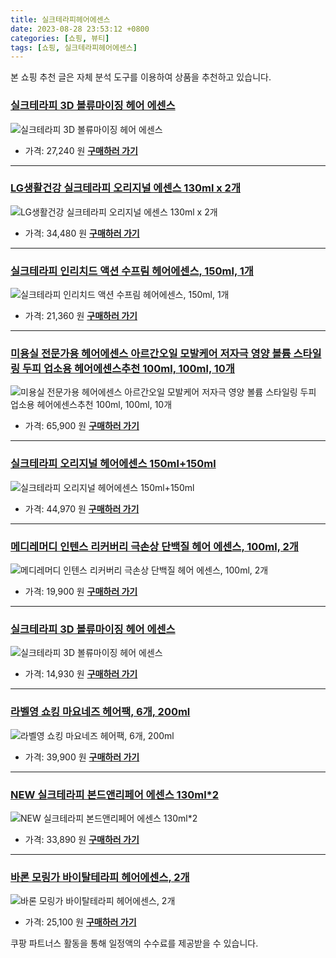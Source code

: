 ```yaml
---
title: 실크테라피헤어에센스
date: 2023-08-28 23:53:12 +0800
categories: [쇼핑, 뷰티]
tags: [쇼핑, 실크테라피헤어에센스]
---
```

본 쇼핑 추천 글은 자체 분석 도구를 이용하여 상품을 추천하고 있습니다.
### [실크테라피 3D 볼류마이징 헤어 에센스](https://link.coupang.com/re/AFFSDP?lptag=AF1030537&pageKey=6378255354&itemId=13540016671&vendorItemId=84764326790&traceid=V0-153-a21c9ec9feb3c603&requestid=20230906235312719309597314&token=31850C%7CMIXED)
![실크테라피 3D 볼류마이징 헤어 에센스](https://ads-partners.coupang.com/image1/2i_4tvjTofxAgvBb2l-jTcCzOevuJ-odOM2ki2X81OTvdO5zc28N8DWJsYHE7YOQT9We1fR5kESCCA2YFQWXOQMIqIswBKOOJSb9qbd6AcoaIgxKsjtm2ygxINZUssZbdmzv9UnhF4eVwkhoCGHQP77zljASPv3Mc2dU0TarL4ouYwnPfZ4txyG7SnoxKFNJ77mq87aSI3LwAvWzxyYS46wv5yd7_iiRw9E8WqO7AhTN2KBHEMrOP-0Egs7xt8jEY-tup_wsJQ6knwO1Y1712j1vnk-OURN4nK85vgg71A==)
- 가격: 27,240 원
[**구매하러 가기**](https://link.coupang.com/re/AFFSDP?lptag=AF1030537&pageKey=6378255354&itemId=13540016671&vendorItemId=84764326790&traceid=V0-153-a21c9ec9feb3c603&requestid=20230906235312719309597314&token=31850C%7CMIXED)
---
### [LG생활건강 실크테라피 오리지널 에센스 130ml x 2개](https://link.coupang.com/re/AFFSDP?lptag=AF1030537&pageKey=48018387&itemId=18578727677&vendorItemId=85715333719&traceid=V0-153-15da9af1dd69a881&requestid=20230906235312719309597314&token=31850C%7CMIXED)
![LG생활건강 실크테라피 오리지널 에센스 130ml x 2개](https://ads-partners.coupang.com/image1/blQappiIBB8IBu4Cbr8tDfI19pscVRPJCTogBRQSss6IykWxbnDftWujj7zTemjM4snnSVnxgDtotWDrTPhqvdpePhPzbs7_MFSGwP_Q7GQqgwHHw7us1qaOqf6rhRf8tr_D7t1ZOi0Llo6y5Zoit1tAtwiSPPbyoT5DmHzCBcEdwR9Hzr0I5LH4rYQHjbkBF8Q7mCaDPjcVVsHxNPXp2ke4eFdabgrvrdLndOnLIEvSM5yxZh_V4X4GbPd0HS_K0DHexlYpd0cQJA2pPGMk1GUKC15qc8pAHMc8BmcZfWM=)
- 가격: 34,480 원
[**구매하러 가기**](https://link.coupang.com/re/AFFSDP?lptag=AF1030537&pageKey=48018387&itemId=18578727677&vendorItemId=85715333719&traceid=V0-153-15da9af1dd69a881&requestid=20230906235312719309597314&token=31850C%7CMIXED)
---
### [실크테라피 인리치드 액션 수프림 헤어에센스, 150ml, 1개](https://link.coupang.com/re/AFFSDP?lptag=AF1030537&pageKey=6292665152&itemId=11436158302&vendorItemId=78357581544&traceid=V0-153-116715cf11a975f4&clickBeacon=gTQBNBlvJsNJCMI3zDYwLUmaAJpUfLMaZ4K4r5f3aZjYNQXvJI5LQbLo86FZaDSRI61yd8onRNfXL1XRbk52kuYg3tacwKSCneZSk1yDf9Wg4iRpmZUqM0j8uItnvbbrvocYln2cQIrcovx5cFy%2BVQSHXCvvG%2BdeeV6k%2FJR25MS7WIH8C%2BNiUsr4CFf%2BNFAQ6M2cMIqg2t34gCyJxQg%2BdlAH9FSIoP4KbnH%2FecSmkZ76hzk7CHKuPDVDU%2BaWHb4x5UUoOxhel7m9KejVsg%2B6CUbvzw1MHwBYiGbBjiyD%2FhXHZCYK3KKeDz%2F0dw6xQvpJpdl0FYULbwrFOya%2FiKr1h9%2FCiLnHZn2eQ7fjEhfMA1lNhST5iuyo72bUWgip%2F5WlKSZMp99FSrc93HcyhcGWJ4L953KvSBASJFasnpcy9A%2BCSj97IuMtwTYT6quZKSU85pAKB0zaCnyE%2FqpuryqyxWj%2FvvtW6BhXPGahO16UOWOhhUMsn4f5faBLXXiwFjzPq6OIk91RADkQNdxEoRQ7eQWLj03o4WA%2B7jSqliWoXpKjxbq2tVnuMM1QlAS7aKzHHCKK2bH1g3d7F6tLZBTuMxFCkzYunDTkwm4WLSFrRfCUeofPC6AV4zPwjYrv3y38yyU3zveUIzomzBjRrm2KK6zYNpU7IDLKKoiBw2AP5a7H9feISfWO7Dl6Qnt93mRo1V6R1xbBHK8ucXXLzl5b1b2GusoI9EnMtYmcoVBzSoUMPx7hFpZIJDK83%2BJJgri32v1ziTpqUcPNKBnlOdl0Z4IwYTsuMkHgIhHTn6ERDdCqYmtbxN7vjcDpS%2BoBX2KMjz3MKtmSX16NKRGtAQMjS1LolaPqZ8ltX9hBE%2BszhUWtzbihMmgkT8F%2BnswZ1MBXQHOSdCsBPethfU%2FFQY%2BzOg%3D%3D&requestid=20230906235312719309597314&token=31850C%7CMIXED)
![실크테라피 인리치드 액션 수프림 헤어에센스, 150ml, 1개](https://ads-partners.coupang.com/image1/lFbah6CTaFAnBMOJlBuN9ViR-RDq37Q5DC7_GSBjxaEgrRKhjsPeGMUFEagm6MV81COogj4XjndtZmd8zeXDHYLi1bX_L_fkvoSHEj8mh6dyEHBqJlDqIib4u1NrRwJUOM33axFPaylVBrrVNaxkjUEsbzLrnjxOVbIFcdGFi8oxi6HlYLYJPfAFeVxOdNuXZDtEBEfBDsudQJeeOgup2SsKRnkE35obNtmerhFnY_kFQKewJFm-peOMk1alUINlDIuKYHCndbTM6zzAEi5VwAPQxlT7YQ==)
- 가격: 21,360 원
[**구매하러 가기**](https://link.coupang.com/re/AFFSDP?lptag=AF1030537&pageKey=6292665152&itemId=11436158302&vendorItemId=78357581544&traceid=V0-153-116715cf11a975f4&clickBeacon=gTQBNBlvJsNJCMI3zDYwLUmaAJpUfLMaZ4K4r5f3aZjYNQXvJI5LQbLo86FZaDSRI61yd8onRNfXL1XRbk52kuYg3tacwKSCneZSk1yDf9Wg4iRpmZUqM0j8uItnvbbrvocYln2cQIrcovx5cFy%2BVQSHXCvvG%2BdeeV6k%2FJR25MS7WIH8C%2BNiUsr4CFf%2BNFAQ6M2cMIqg2t34gCyJxQg%2BdlAH9FSIoP4KbnH%2FecSmkZ76hzk7CHKuPDVDU%2BaWHb4x5UUoOxhel7m9KejVsg%2B6CUbvzw1MHwBYiGbBjiyD%2FhXHZCYK3KKeDz%2F0dw6xQvpJpdl0FYULbwrFOya%2FiKr1h9%2FCiLnHZn2eQ7fjEhfMA1lNhST5iuyo72bUWgip%2F5WlKSZMp99FSrc93HcyhcGWJ4L953KvSBASJFasnpcy9A%2BCSj97IuMtwTYT6quZKSU85pAKB0zaCnyE%2FqpuryqyxWj%2FvvtW6BhXPGahO16UOWOhhUMsn4f5faBLXXiwFjzPq6OIk91RADkQNdxEoRQ7eQWLj03o4WA%2B7jSqliWoXpKjxbq2tVnuMM1QlAS7aKzHHCKK2bH1g3d7F6tLZBTuMxFCkzYunDTkwm4WLSFrRfCUeofPC6AV4zPwjYrv3y38yyU3zveUIzomzBjRrm2KK6zYNpU7IDLKKoiBw2AP5a7H9feISfWO7Dl6Qnt93mRo1V6R1xbBHK8ucXXLzl5b1b2GusoI9EnMtYmcoVBzSoUMPx7hFpZIJDK83%2BJJgri32v1ziTpqUcPNKBnlOdl0Z4IwYTsuMkHgIhHTn6ERDdCqYmtbxN7vjcDpS%2BoBX2KMjz3MKtmSX16NKRGtAQMjS1LolaPqZ8ltX9hBE%2BszhUWtzbihMmgkT8F%2BnswZ1MBXQHOSdCsBPethfU%2FFQY%2BzOg%3D%3D&requestid=20230906235312719309597314&token=31850C%7CMIXED)
---
### [미용실 전문가용 헤어에센스 아르간오일 모발케어 저자극 영양 볼륨 스타일링 두피 업소용 헤어에센스추천 100ml, 100ml, 10개](https://link.coupang.com/re/AFFSDP?lptag=AF1030537&pageKey=7251595869&itemId=18447689485&vendorItemId=85176996699&traceid=V0-153-dfb3f6acff861efc&clickBeacon=gTQBNBlvJsNJCMI3zDYwLUmaAJpUfLMaZ4K4r5f3aZjYNQXvJI5LQbLo86FZaDSRI61yd8onRNfXL1XRbk52kuYg3tacwKSCneZSk1yDf9W%2B9zlsPHwUgcW0v%2FXJFlNXvocYln2cQIrcovx5cFy%2BVQSHXCvvG%2BdeeV6k%2FJR25MTH3AtnxQeTlZyNJ6l%2But8XCfQm3zrNPGGkZhnjYql2ElAH9FSIoP4KbnH%2FecSmkZ76hzk7CHKuPDVDU%2BaWHb4x5UUoOxhel7m9KejVsg%2B6CdSKX2REApL1Hr79Gms7esR0axGxo3qFd0jfptZSQoqhZVAPZ%2FKDrlRicV30QqxkWpma%2BzdP2u80HGgmd4d75hz4nffT5%2FmZSx95E0b7rbAd9D7X54sNFyveI%2FY8iutlu9uCLkjjxldlyE5zN8eXKQiCdVns2ANLdZbbNOZuZE2do3%2B7P371G%2F71Yt5WF8Ae7kO1YFCuLx%2F6XbEY1kexAu4d89EduRiefQKYRRlceX2jrx4IdCmgKMt1BwDgJBwvTSYvCjeRvpqAt89S7IAfsXJyEHNs8TahHFMKhz9RKXz8IRQfXYPL9ciTGbv2V41LAAauZzAvUQpZtMWdCXNRnJk4VjzOQHIsn1KX8i1lajtK9q%2FAt3bNQVks4ZuMubjMBL2GusoI9EnMtYmcoVBzSoVfJFjCyT1sVxbJfyPy2U6shR3PLWP0juKcG3t5e9NIjYRurte6HnaXOczLlfvXomwN8vYvBxzFiVbP1Gp79VyzLfHb5G5Wy7BRrtzBaN4AIGu%2F1aHmnPSbruIb3eiM2kBLmEJ40L%2FdHVKUm%2BCrHbVFQtTsbkZSZs6%2Fi%2BP0AE3jY%2FnbRA0%2B223DKPHpbTMwaXl0%2Bk%2F9j9ZFqJZjMMxV9zIHgc6uAsHHOpF1%2F6kFbaaFjw%3D%3D&requestid=20230906235312719309597314&token=31850C%7CMIXED)
![미용실 전문가용 헤어에센스 아르간오일 모발케어 저자극 영양 볼륨 스타일링 두피 업소용 헤어에센스추천 100ml, 100ml, 10개](https://ads-partners.coupang.com/image1/4YQwUGQXFL9WhPYz4TZnRk6AQPnl82spRraxSdTues-u-SZvYQISoX3u5NO9c7zn4DeOoY7KQDLQIKX--klkX_134WJoqtDMorpM19k4XHfmYc9eT3AkYU4GL60zKQhgnUSeYfmC8L7OKzTambHTAuk9clt_5kIa8nM0VsON1lautNbtXqapTB9nfkeMu4ExaEYWshlIx4RcPRrId90ucOstxUjtRra2Fc304AKQ8ipznbk235UKHxm89gegfinKjUeLBv-K425URv3pWT4TsbHnHGx6ERAL7ep5vNOX85qDVoid)
- 가격: 65,900 원
[**구매하러 가기**](https://link.coupang.com/re/AFFSDP?lptag=AF1030537&pageKey=7251595869&itemId=18447689485&vendorItemId=85176996699&traceid=V0-153-dfb3f6acff861efc&clickBeacon=gTQBNBlvJsNJCMI3zDYwLUmaAJpUfLMaZ4K4r5f3aZjYNQXvJI5LQbLo86FZaDSRI61yd8onRNfXL1XRbk52kuYg3tacwKSCneZSk1yDf9W%2B9zlsPHwUgcW0v%2FXJFlNXvocYln2cQIrcovx5cFy%2BVQSHXCvvG%2BdeeV6k%2FJR25MTH3AtnxQeTlZyNJ6l%2But8XCfQm3zrNPGGkZhnjYql2ElAH9FSIoP4KbnH%2FecSmkZ76hzk7CHKuPDVDU%2BaWHb4x5UUoOxhel7m9KejVsg%2B6CdSKX2REApL1Hr79Gms7esR0axGxo3qFd0jfptZSQoqhZVAPZ%2FKDrlRicV30QqxkWpma%2BzdP2u80HGgmd4d75hz4nffT5%2FmZSx95E0b7rbAd9D7X54sNFyveI%2FY8iutlu9uCLkjjxldlyE5zN8eXKQiCdVns2ANLdZbbNOZuZE2do3%2B7P371G%2F71Yt5WF8Ae7kO1YFCuLx%2F6XbEY1kexAu4d89EduRiefQKYRRlceX2jrx4IdCmgKMt1BwDgJBwvTSYvCjeRvpqAt89S7IAfsXJyEHNs8TahHFMKhz9RKXz8IRQfXYPL9ciTGbv2V41LAAauZzAvUQpZtMWdCXNRnJk4VjzOQHIsn1KX8i1lajtK9q%2FAt3bNQVks4ZuMubjMBL2GusoI9EnMtYmcoVBzSoVfJFjCyT1sVxbJfyPy2U6shR3PLWP0juKcG3t5e9NIjYRurte6HnaXOczLlfvXomwN8vYvBxzFiVbP1Gp79VyzLfHb5G5Wy7BRrtzBaN4AIGu%2F1aHmnPSbruIb3eiM2kBLmEJ40L%2FdHVKUm%2BCrHbVFQtTsbkZSZs6%2Fi%2BP0AE3jY%2FnbRA0%2B223DKPHpbTMwaXl0%2Bk%2F9j9ZFqJZjMMxV9zIHgc6uAsHHOpF1%2F6kFbaaFjw%3D%3D&requestid=20230906235312719309597314&token=31850C%7CMIXED)
---
### [실크테라피 오리지널 헤어에센스 150ml+150ml](https://link.coupang.com/re/AFFSDP?lptag=AF1030537&pageKey=6111232059&itemId=11519246412&vendorItemId=83699399760&traceid=V0-153-b2d249a319244e39&requestid=20230906235312719309597314&token=31850C%7CMIXED)
![실크테라피 오리지널 헤어에센스 150ml+150ml](https://ads-partners.coupang.com/image1/yIiss9TaCtFQElcGyC4k5cSVzvwchjdhJr09Emp9Y7WDT0jE5JRCMIQ7oWARQIPhjFrrdsI0LELBUPu-BnmOF1QdRbnD89SoG2gy74lIgkUiYpGwloUeFOaymggXHxRy3fNEbybLkb9sCxecbRt5dvmAtGzOL6UJGOLU5w0Yn6Cq0QeCspfmmSrg_K9Q-vjOFGqSV9lqmC2tiItCsmbLwVx6Nm_DO8XLJ7G0XWr1DxjKuql2naA-eUnDbDWR97Aj8AsKGEdUPLqOVmRVcmsF2XHzfSDHbjZ0yrEPHMy1qDo=)
- 가격: 44,970 원
[**구매하러 가기**](https://link.coupang.com/re/AFFSDP?lptag=AF1030537&pageKey=6111232059&itemId=11519246412&vendorItemId=83699399760&traceid=V0-153-b2d249a319244e39&requestid=20230906235312719309597314&token=31850C%7CMIXED)
---
### [메디레머디 인텐스 리커버리 극손상 단백질 헤어 에센스, 100ml, 2개](https://link.coupang.com/re/AFFSDP?lptag=AF1030537&pageKey=7300202109&itemId=18839554817&vendorItemId=85939172357&traceid=V0-153-16b410cd7a0786f3&clickBeacon=gTQBNBlvJsNJCMI3zDYwLUmaAJpUfLMaZ4K4r5f3aZjYNQXvJI5LQbLo86FZaDSRI61yd8onRNfXL1XRbk52kuYg3tacwKSCneZSk1yDf9WRW3s%2BwCyy%2F15YfGfz532HvocYln2cQIrcovx5cFy%2BVQSHXCvvG%2BdeeV6k%2FJR25MQ3ykO3Li%2FWCci2ALbcLwp6MAZqYqjk3QEBBLiG3dRi9FAH9FSIoP4KbnH%2FecSmkZ76hzk7CHKuPDVDU%2BaWHb4x5UUoOxhel7m9KejVsg%2B6CYr%2BQiLlarB8aauqlXBgZnYtv9Xr3QE5WQJw7uca3h2m%2BXh5IVIaPLx4vMPgcQOdst%2FCiLnHZn2eQ7fjEhfMA1m94hQG1ecfa4LqDz7EMgWzeCaCDkV1aolEPKJli7yYK2Pa9JB0g1gMufi9uq30RbuCSj97IuMtwTYT6quZKSU88UZpCPuGodBTkTm%2B6fpshTe97uPz6zSNmXWCtYce7yultdKgVHtwM335%2Bp0%2B1uyWq6OIk91RADkQNdxEoRQ7eQWLj03o4WA%2B7jSqliWoXpKjxbq2tVnuMM1QlAS7aKzHHCKK2bH1g3d7F6tLZBTuMxFCkzYunDTkwm4WLSFrRfCUeofPC6AV4zPwjYrv3y38yyU3zveUIzomzBjRrm2KK6zYNpU7IDLKKoiBw2AP5a7H9feISfWO7Dl6Qnt93mRo1V6R1xbBHK8ucXXLzl5b1b2GusoI9EnMtYmcoVBzSoUMPx7hFpZIJDK83%2BJJgri32v1ziTpqUcPNKBnlOdl0Z4IwYTsuMkHgIhHTn6ERDdCqYmtbxN7vjcDpS%2BoBX2KMjz3MKtmSX16NKRGtAQMjS1LolaPqZ8ltX9hBE%2BszhUWtzbihMmgkT8F%2BnswZ1MBXQHOSdCsBPethfU%2FFQY%2BzOg%3D%3D&requestid=20230906235312719309597314&token=31850C%7CMIXED)
![메디레머디 인텐스 리커버리 극손상 단백질 헤어 에센스, 100ml, 2개](https://ads-partners.coupang.com/image1/RsF7NnmqQCqUxohARlO6ffO85k8feqpiz7Qb4WhoknJThi3rqogn4z0_r0XzYolKeUmLstixF5XpP1Cbuc0Z38Hla3Dou-JObIE-MtP9IGXo5q2dFpAup959j1qCtNQH2_mu-aYKqhFGM6clwTMiKuNv4RscmF85Ajm0_Mq8QqAf9lnOVdOtvjg2n4o-HCpxI33wbXlR1nEsXKpAhAZ_t-BByXHuZ2lOEMZs4brJWdt68-fTaj8SPyB4CB3cMneYbflCgBC79KeM2ktwGE8invUOBUROww==)
- 가격: 19,900 원
[**구매하러 가기**](https://link.coupang.com/re/AFFSDP?lptag=AF1030537&pageKey=7300202109&itemId=18839554817&vendorItemId=85939172357&traceid=V0-153-16b410cd7a0786f3&clickBeacon=gTQBNBlvJsNJCMI3zDYwLUmaAJpUfLMaZ4K4r5f3aZjYNQXvJI5LQbLo86FZaDSRI61yd8onRNfXL1XRbk52kuYg3tacwKSCneZSk1yDf9WRW3s%2BwCyy%2F15YfGfz532HvocYln2cQIrcovx5cFy%2BVQSHXCvvG%2BdeeV6k%2FJR25MQ3ykO3Li%2FWCci2ALbcLwp6MAZqYqjk3QEBBLiG3dRi9FAH9FSIoP4KbnH%2FecSmkZ76hzk7CHKuPDVDU%2BaWHb4x5UUoOxhel7m9KejVsg%2B6CYr%2BQiLlarB8aauqlXBgZnYtv9Xr3QE5WQJw7uca3h2m%2BXh5IVIaPLx4vMPgcQOdst%2FCiLnHZn2eQ7fjEhfMA1m94hQG1ecfa4LqDz7EMgWzeCaCDkV1aolEPKJli7yYK2Pa9JB0g1gMufi9uq30RbuCSj97IuMtwTYT6quZKSU88UZpCPuGodBTkTm%2B6fpshTe97uPz6zSNmXWCtYce7yultdKgVHtwM335%2Bp0%2B1uyWq6OIk91RADkQNdxEoRQ7eQWLj03o4WA%2B7jSqliWoXpKjxbq2tVnuMM1QlAS7aKzHHCKK2bH1g3d7F6tLZBTuMxFCkzYunDTkwm4WLSFrRfCUeofPC6AV4zPwjYrv3y38yyU3zveUIzomzBjRrm2KK6zYNpU7IDLKKoiBw2AP5a7H9feISfWO7Dl6Qnt93mRo1V6R1xbBHK8ucXXLzl5b1b2GusoI9EnMtYmcoVBzSoUMPx7hFpZIJDK83%2BJJgri32v1ziTpqUcPNKBnlOdl0Z4IwYTsuMkHgIhHTn6ERDdCqYmtbxN7vjcDpS%2BoBX2KMjz3MKtmSX16NKRGtAQMjS1LolaPqZ8ltX9hBE%2BszhUWtzbihMmgkT8F%2BnswZ1MBXQHOSdCsBPethfU%2FFQY%2BzOg%3D%3D&requestid=20230906235312719309597314&token=31850C%7CMIXED)
---
### [실크테라피 3D 볼류마이징 헤어 에센스](https://link.coupang.com/re/AFFSDP?lptag=AF1030537&pageKey=6378255354&itemId=13382444060&vendorItemId=84764254660&traceid=V0-153-a21c9ec9feb3c603&requestid=20230906235312719309597314&token=31850C%7CMIXED)
![실크테라피 3D 볼류마이징 헤어 에센스](https://ads-partners.coupang.com/image1/ozLYs3TjHoL0RN0Eo9mEA6eJQhQEv8EtblqLU2wI4u3eUoBGFz4vC6cOAV_6qZkRfuSeU-kfbnUZO6nqK2Th1IUDoWtMGnOpmnBh5Bt26xHmAGHhAfBdp-t8BdBIzMWidhAKQB342MtEC0eCU9eCSM7yR6cSqQtKCVdV7AJZC4jwX7IbiFKZEJwafcC3knuipSIaRDDot-dBJcmNjdGcjZh2JHfivO-H3v6p-O6-L26YbFxkc6muh8wlliK-w0-ewvhs-eKyp1kA1TyjL1DEvr9AQuRWMI8znzBgRGlcXa8=)
- 가격: 14,930 원
[**구매하러 가기**](https://link.coupang.com/re/AFFSDP?lptag=AF1030537&pageKey=6378255354&itemId=13382444060&vendorItemId=84764254660&traceid=V0-153-a21c9ec9feb3c603&requestid=20230906235312719309597314&token=31850C%7CMIXED)
---
### [라벨영 쇼킹 마요네즈 헤어팩, 6개, 200ml](https://link.coupang.com/re/AFFSDP?lptag=AF1030537&pageKey=6416925029&itemId=420492203&vendorItemId=70354156641&traceid=V0-153-66db2d8e019ad453&clickBeacon=gTQBNBlvJsNJCMI3zDYwLUmaAJpUfLMaZ4K4r5f3aZjYNQXvJI5LQbLo86FZaDSRI61yd8onRNfXL1XRbk52kuYg3tacwKSCneZSk1yDf9Uvlq1NzwMdfIP7tz%2FhqhDjvocYln2cQIrcovx5cFy%2BVQSHXCvvG%2BdeeV6k%2FJR25MTOzdXsRZz5Puih%2BoGwQURC51%2FZ0eBZ%2BOMB1URGX2fdnFAH9FSIoP4KbnH%2FecSmkZ76hzk7CHKuPDVDU%2BaWHb4x5UUoOxhel7m9KejVsg%2B6CXm4LrF4wZ%2Fw3idUi3MkVb%2Bn09%2Fd1MjrfpNDsZOkBYwTv6srKHvN8LdnJ%2BSnwNVdBt%2FCiLnHZn2eQ7fjEhfMA1lXLaXMtNTvIc3ru%2BZHFI3BygJ1fLDTxYxt3Gv7JHOjLsuVTuhdkr%2BpH9AJ3TLtTjCCSj97IuMtwTYT6quZKSU8bS%2BOPQUpwhkVwMqjTBDxbiMyvMjjL25FLRGjHJG%2FzXRede%2BiAzAednKnD2enkaoWW%2F9g9eirsEewy4qenkBzEL%2BvtASG552EuuQJTdSFsXIQpoUew3P1YZQT%2BdGGx4pDrx4IdCmgKMt1BwDgJBwvTSYvCjeRvpqAt89S7IAfsXKbhQ99AX8Qoavi0pvJGKZIN%2FNeZkcoklTs5DjAl0slQKvzpWWRLkP3HVZm%2FpA%2FObkdtu1ne7yyWG2Hy3j2zeAZSr10WP8noKVsyd25r3lrquC4651ruQ%2FwvxazJ3tXLBFXmf5d2%2BxRoXdw8C2N6U9SiCiDFFbgfhFkHHi%2FH%2BpF2cWTKkXteeOoRa1n%2FqIMlgq6P2AD5X2NVDoKRxB3tBBRL3BnV6nFYn1%2BpAX%2B4tUWyWAsJTWohckX9P%2FKq7863WLVhwKWkeatufpWCCGnXbBOhEQ1g%2B2n7siKq6rWW0lIsw%3D%3D&requestid=20230906235312719309597314&token=31850C%7CMIXED)
![라벨영 쇼킹 마요네즈 헤어팩, 6개, 200ml](https://ads-partners.coupang.com/image1/ksO8GBJZ6o9dR-7rkhcMcNMoJB2ylgJ_twmQVBy7Uaox0AJPQlcIZ_e7AUVejZMhPbOTZarzFoGKWwqfZhzOxwoI5W1HdRQcg0D3y-aG4moRSX8kufDvEchrProI5J1W3yupP7bTqCVyometyh16RAZhMvhgmLAsEaF6MomiVSPcZHFsZb7cjzKnKyaQMuuHem8yJahuFgkBPZbSElJ8O7BynwMOJnBffmPHixGwA2qx5Ymt-2A8-4Bn7WHJawFdUTcjwJpOeOB__yJYyfzIBkQbCv7yVmZQOPAVgZ2FV1OrWw_G)
- 가격: 39,900 원
[**구매하러 가기**](https://link.coupang.com/re/AFFSDP?lptag=AF1030537&pageKey=6416925029&itemId=420492203&vendorItemId=70354156641&traceid=V0-153-66db2d8e019ad453&clickBeacon=gTQBNBlvJsNJCMI3zDYwLUmaAJpUfLMaZ4K4r5f3aZjYNQXvJI5LQbLo86FZaDSRI61yd8onRNfXL1XRbk52kuYg3tacwKSCneZSk1yDf9Uvlq1NzwMdfIP7tz%2FhqhDjvocYln2cQIrcovx5cFy%2BVQSHXCvvG%2BdeeV6k%2FJR25MTOzdXsRZz5Puih%2BoGwQURC51%2FZ0eBZ%2BOMB1URGX2fdnFAH9FSIoP4KbnH%2FecSmkZ76hzk7CHKuPDVDU%2BaWHb4x5UUoOxhel7m9KejVsg%2B6CXm4LrF4wZ%2Fw3idUi3MkVb%2Bn09%2Fd1MjrfpNDsZOkBYwTv6srKHvN8LdnJ%2BSnwNVdBt%2FCiLnHZn2eQ7fjEhfMA1lXLaXMtNTvIc3ru%2BZHFI3BygJ1fLDTxYxt3Gv7JHOjLsuVTuhdkr%2BpH9AJ3TLtTjCCSj97IuMtwTYT6quZKSU8bS%2BOPQUpwhkVwMqjTBDxbiMyvMjjL25FLRGjHJG%2FzXRede%2BiAzAednKnD2enkaoWW%2F9g9eirsEewy4qenkBzEL%2BvtASG552EuuQJTdSFsXIQpoUew3P1YZQT%2BdGGx4pDrx4IdCmgKMt1BwDgJBwvTSYvCjeRvpqAt89S7IAfsXKbhQ99AX8Qoavi0pvJGKZIN%2FNeZkcoklTs5DjAl0slQKvzpWWRLkP3HVZm%2FpA%2FObkdtu1ne7yyWG2Hy3j2zeAZSr10WP8noKVsyd25r3lrquC4651ruQ%2FwvxazJ3tXLBFXmf5d2%2BxRoXdw8C2N6U9SiCiDFFbgfhFkHHi%2FH%2BpF2cWTKkXteeOoRa1n%2FqIMlgq6P2AD5X2NVDoKRxB3tBBRL3BnV6nFYn1%2BpAX%2B4tUWyWAsJTWohckX9P%2FKq7863WLVhwKWkeatufpWCCGnXbBOhEQ1g%2B2n7siKq6rWW0lIsw%3D%3D&requestid=20230906235312719309597314&token=31850C%7CMIXED)
---
### [NEW 실크테라피 본드앤리페어 에센스 130ml*2](https://link.coupang.com/re/AFFSDP?lptag=AF1030537&pageKey=7179621653&itemId=18214268940&vendorItemId=86649566828&traceid=V0-153-60b1e27bf47fa483&requestid=20230906235312719309597314&token=31850C%7CMIXED)
![NEW 실크테라피 본드앤리페어 에센스 130ml*2](https://ads-partners.coupang.com/image1/Sy_yHzHJQOKkuG3BS7PqKqRkIiJlyIcJBctDE7FthWDX5ZJE-LUMOSyd3PuUG8CrB-15-ZqGMCijUN4k32jC1ej2yWZ9gc5RU5jmQXbfbLFqF_bWyS6H_3X5uX1-zqALNp-fRT-SWWJeQs71ldST0YxvZ3PV0h4fFtOGTR1tQW7DIuzS-4-6qEbQsoEJZkPnJ6iK8vgAiONtoMy3XQbVHku0Aw5qwMzSniJc2juhE26lLoURCaWpqdN3q6YuUOq-ngoGItIHvieQtJ7tjwVVP_-bZg3m32jqT9xn5NB4JVCs)
- 가격: 33,890 원
[**구매하러 가기**](https://link.coupang.com/re/AFFSDP?lptag=AF1030537&pageKey=7179621653&itemId=18214268940&vendorItemId=86649566828&traceid=V0-153-60b1e27bf47fa483&requestid=20230906235312719309597314&token=31850C%7CMIXED)
---
### [바론 모링가 바이탈테라피 헤어에센스, 2개](https://link.coupang.com/re/AFFSDP?lptag=AF1030537&pageKey=7469356686&itemId=565684304&vendorItemId=4484752079&traceid=V0-153-eaba07202ab4b348&clickBeacon=gTQBNBlvJsNJCMI3zDYwLUmaAJpUfLMaZ4K4r5f3aZjYNQXvJI5LQbLo86FZaDSRI61yd8onRNfXL1XRbk52kuYg3tacwKSCneZSk1yDf9V5R63Onv%2FNQ4HfCuyNqbqJvocYln2cQIrcovx5cFy%2BVdhavTSEC%2FGLNj0rltEgh%2B%2BjKT2oWvPdBWqAnPXmk6jEOrtBCMcYHoMqx3Jwozywu1AH9FSIoP4KbnH%2FecSmkZ76hzk7CHKuPDVDU%2BaWHb4x5UUoOxhel7m9KejVsg%2B6CVlDxKaWkxX34b98TK9BVnxFyt9tk3Z%2BKv%2F8K5Koibc%2F8HGVgLlnps4YxNwK9W2WEN%2FCiLnHZn2eQ7fjEhfMA1mSi3j9R4BOh4gt723JJCza09D2DpWnC7bkDcX0FDzNwtuCLkjjxldlyE5zN8eXKQiCdVns2ANLdZbbNOZuZE2dYoFcuAxqVG4R09T5lPyxKje97uPz6zSNmXWCtYce7ys7vq4Zp81YAE7A0u839rh5q6OIk91RADkQNdxEoRQ7eQWLj03o4WA%2B7jSqliWoXpKjxbq2tVnuMM1QlAS7aKzHHCKK2bH1g3d7F6tLZBTuMxFCkzYunDTkwm4WLSFrRfCUeofPC6AV4zPwjYrv3y38yyU3zveUIzomzBjRrm2KK6zYNpU7IDLKKoiBw2AP5a7H9feISfWO7Dl6Qnt93mRo1V6R1xbBHK8ucXXLzl5b1b2GusoI9EnMtYmcoVBzSoUMPx7hFpZIJDK83%2BJJgri32v1ziTpqUcPNKBnlOdl0Z4IwYTsuMkHgIhHTn6ERDdCqYmtbxN7vjcDpS%2BoBX2KMjz3MKtmSX16NKRGtAQMjS1LolaPqZ8ltX9hBE%2BszhUWtzbihMmgkT8F%2BnswZ1MBXQHOSdCsBPethfU%2FFQY%2BzOg%3D%3D&requestid=20230906235312719309597314&token=31850C%7CMIXED)
![바론 모링가 바이탈테라피 헤어에센스, 2개](https://ads-partners.coupang.com/image1/2pYV_6iOGb3LPA6V2k98snATHCTcfUlHSaTLf8cR1RbzEpI-a3hwl1CJ3PGeMlGdYtD2qcUtXbsaE4LaE6_r0anyXEGGhC_sk_L6AvI6MDWphTG_IUfkeNe-wiiSwtg2ylE3Hxpo6w2EIBJ0aaILTaSp6uUvexyiax3biQiaFdhC4VzRDHM9sMNHj03O7mfldYmnzCRBijUDBhnSVUNYo4p49MkyhiiH2HPhL1dXcAPJdsg2z0QgsktD78rlj-L73E4zV83uCNiKtsusefu3qI1CcQ==)
- 가격: 25,100 원
[**구매하러 가기**](https://link.coupang.com/re/AFFSDP?lptag=AF1030537&pageKey=7469356686&itemId=565684304&vendorItemId=4484752079&traceid=V0-153-eaba07202ab4b348&clickBeacon=gTQBNBlvJsNJCMI3zDYwLUmaAJpUfLMaZ4K4r5f3aZjYNQXvJI5LQbLo86FZaDSRI61yd8onRNfXL1XRbk52kuYg3tacwKSCneZSk1yDf9V5R63Onv%2FNQ4HfCuyNqbqJvocYln2cQIrcovx5cFy%2BVdhavTSEC%2FGLNj0rltEgh%2B%2BjKT2oWvPdBWqAnPXmk6jEOrtBCMcYHoMqx3Jwozywu1AH9FSIoP4KbnH%2FecSmkZ76hzk7CHKuPDVDU%2BaWHb4x5UUoOxhel7m9KejVsg%2B6CVlDxKaWkxX34b98TK9BVnxFyt9tk3Z%2BKv%2F8K5Koibc%2F8HGVgLlnps4YxNwK9W2WEN%2FCiLnHZn2eQ7fjEhfMA1mSi3j9R4BOh4gt723JJCza09D2DpWnC7bkDcX0FDzNwtuCLkjjxldlyE5zN8eXKQiCdVns2ANLdZbbNOZuZE2dYoFcuAxqVG4R09T5lPyxKje97uPz6zSNmXWCtYce7ys7vq4Zp81YAE7A0u839rh5q6OIk91RADkQNdxEoRQ7eQWLj03o4WA%2B7jSqliWoXpKjxbq2tVnuMM1QlAS7aKzHHCKK2bH1g3d7F6tLZBTuMxFCkzYunDTkwm4WLSFrRfCUeofPC6AV4zPwjYrv3y38yyU3zveUIzomzBjRrm2KK6zYNpU7IDLKKoiBw2AP5a7H9feISfWO7Dl6Qnt93mRo1V6R1xbBHK8ucXXLzl5b1b2GusoI9EnMtYmcoVBzSoUMPx7hFpZIJDK83%2BJJgri32v1ziTpqUcPNKBnlOdl0Z4IwYTsuMkHgIhHTn6ERDdCqYmtbxN7vjcDpS%2BoBX2KMjz3MKtmSX16NKRGtAQMjS1LolaPqZ8ltX9hBE%2BszhUWtzbihMmgkT8F%2BnswZ1MBXQHOSdCsBPethfU%2FFQY%2BzOg%3D%3D&requestid=20230906235312719309597314&token=31850C%7CMIXED)


쿠팡 파트너스 활동을 통해 일정액의 수수료를 제공받을 수 있습니다.
